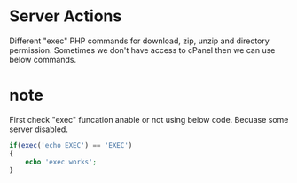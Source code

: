 # Server Actions
Different "exec" PHP commands for download, zip, unzip and directory permission.  Sometimes we don't have access to cPanel then we can use below commands.

# note
First check "exec" funcation anable or not using below code. Becuase some server disabled.

```php
if(exec('echo EXEC') == 'EXEC')
{
    echo 'exec works';
}
